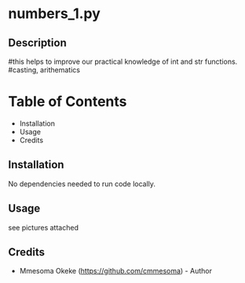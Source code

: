 # numbers_1.py

## Description
#this helps to improve our practical knowledge of int and str functions.
#casting, arithematics

# Table of Contents

- Installation
- Usage
- Credits

## Installation

No dependencies needed to run code locally.

## Usage
see pictures attached


## Credits

- Mmesoma Okeke (https://github.com/cmmesoma) - Author